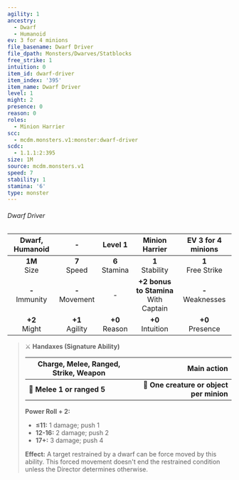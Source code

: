 ```yaml
---
agility: 1
ancestry:
  - Dwarf
  - Humanoid
ev: 3 for 4 minions
file_basename: Dwarf Driver
file_dpath: Monsters/Dwarves/Statblocks
free_strike: 1
intuition: 0
item_id: dwarf-driver
item_index: '395'
item_name: Dwarf Driver
level: 1
might: 2
presence: 0
reason: 0
roles:
  - Minion Harrier
scc:
  - mcdm.monsters.v1:monster:dwarf-driver
scdc:
  - 1.1.1:2:395
size: 1M
source: mcdm.monsters.v1
speed: 7
stability: 1
stamina: '6'
type: monster
---
```


###### Dwarf Driver

|   Dwarf, Humanoid   |          -          |      Level 1       |              Minion Harrier               |   EV 3 for 4 minions   |
| :-----------------: | :-----------------: | :----------------: | :---------------------------------------: | :--------------------: |
|  **1M**<br/> Size   |  **7**<br/> Speed   | **6**<br/> Stamina |           **1**<br/> Stability            | **1**<br/> Free Strike |
| **-**<br/> Immunity | **-**<br/> Movement |         -          | **+2 bonus to Stamina**<br/> With Captain | **-**<br/> Weaknesses  |
|  **+2**<br/> Might  | **+1**<br/> Agility | **+0**<br/> Reason |           **+0**<br/> Intuition           |  **+0**<br/> Presence  |

<!-- -->
> ⚔️ **Handaxes (Signature Ability)**
>
> | **Charge, Melee, Ranged, Strike, Weapon** |                          **Main action** |
> | ----------------------------------------- | ---------------------------------------: |
> | **📏 Melee 1 or ranged 5**                | **🎯 One creature or object per minion** |
>
> **Power Roll + 2:**
>
> - **≤11:** 1 damage; push 1
> - **12-16:** 2 damage; push 2
> - **17+:** 3 damage; push 4
>
> **Effect:** A target restrained by a dwarf can be force moved by this ability. This forced movement doesn't end the restrained condition unless the Director determines otherwise.

